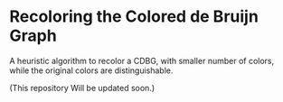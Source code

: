 # Recoloring  the  Colored  de  Bruijn  Graph
 A heuristic algorithm to recolor a CDBG, with smaller number of colors, while the original colors are distinguishable. 
 
 (This repository Will be updated soon.)
